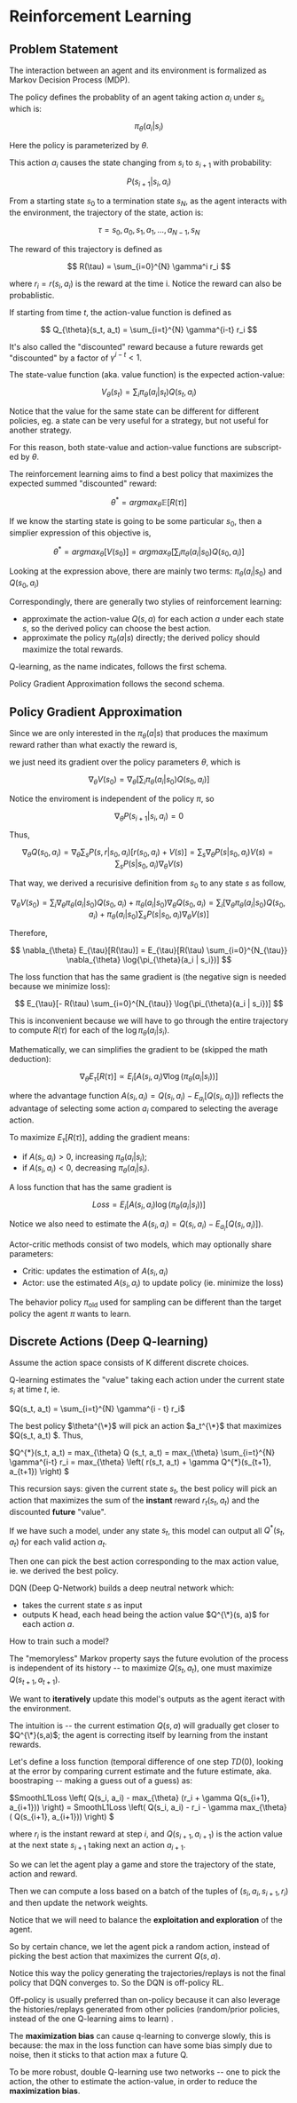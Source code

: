 # Reinforcement Learning

## Problem Statement
The interaction between an agent and its environment is formalized as Markov Decision Process (MDP).

The policy defines the probablity of an agent taking action $a_i$ under $s_i$, which is:

$$
\pi_{\theta}(a_i | s_i)
$$

Here the policy is parameterized by $\theta$.

This action $a_i$ causes the state changing from $s_i$ to $s_{i+1}$ with probability:

$$
P(s_{i+1} | s_i, a_i)
$$ 

From a starting state $s_0$ to a termination state $s_N$, as the agent interacts with the environment, the trajectory of the state, action is:

$$
\tau = s_0, a_0, s_1, a_1, \dots, a_{N-1}, s_N
$$

The reward of this trajectory is defined as

$$
R(\tau) = \sum_{i=0}^{N} \gamma^i r_i
$$

where $r_i = r(s_i, a_i)$ is the reward at the time i. Notice the reward can also be probablistic.

If starting from time $t$, the action-value function is defined as

$$
Q_{\theta}(s_t, a_t) = \sum_{i=t}^{N} \gamma^{i-t} r_i
$$

It's also called the "discounted" reward because a future rewards get "discounted" by a factor of $\gamma^{i-t} < 1$.

The state-value function (aka. value function) is the expected action-value:

$$
V_{\theta}(s_t) = \sum_i \pi_{\theta}(a_i | s_t) Q(s_t, a_i)
$$

Notice that the value for the same state can be different for different policies, eg. a state can be very useful for a strategy, but not useful for another strategy.

For this reason, both state-value and action-value functions are subscript-ed by $\theta$.

The reinforcement learning aims to find a best policy that maximizes the expected summed "discounted" reward:

$$
\theta^{*} = argmax_{\theta} \mathbb{E}[ R(\tau) ]
$$

If we know the starting state is going to be some particular $s_0$, then a simplier expression of this objective is,

$$
\theta^{*} = argmax_{\theta} \left[ V(s_0) \right] = argmax_{\theta} \left[ \sum_i \pi_{\theta}(a_i | s_0) Q(s_0, a_i) \right]
$$

Looking at the expression above, there are mainly two terms: $\pi_{\theta}(a_i | s_0)$ and $Q(s_0, a_i)$

Correspondingly, there are generally two stylies of reinforcement learning:

- approximate the action-value $Q(s, a)$ for each action $a$ under each state $s$, so the derived policy can choose the best action.
- approximate the policy $\pi_{\theta}(a | s)$ directly; the derived policy should maximize the total rewards.

Q-learning, as the name indicates, follows the first schema. 

Policy Gradient Approximation follows the second schema.

## Policy Gradient Approximation

Since we are only interested in the $\pi_{\theta}(a | s)$ that produces the maximum reward rather than what exactly the reward is,

we just need its gradient over the policy parameters $\theta$, which is

$$
\nabla_{\theta} V(s_0) = \nabla_{\theta} \left[ \sum_i \pi_{\theta}(a_i | s_0) Q(s_0, a_i) \right]
$$

Notice the enviroment is independent of the policy $\pi$, so 

$$
\nabla_{\theta} P(s_{i+1} | s_i, a_i) = 0
$$ 

Thus,

$$
\nabla_{\theta} Q(s_0, a_i) = \nabla_{\theta} \sum_s P(s, r | s_0, a_i) [ r(s_0, a_i) + V(s) ] = \sum_s \nabla_{\theta} P(s | s_0, a_i) V(s) = \sum_s P(s | s_0, a_i) \nabla_{\theta} V(s)
$$

That way, we derived a recurisive definition from $s_0$ to any state $s$ as follow,

$$
\nabla_{\theta} V(s_0) 
= \sum_i \nabla_{\theta} \pi_{\theta}(a_i | s_0) Q(s_0, a_i) + \pi_{\theta}(a_i | s_0) \nabla_{\theta} Q(s_0, a_i)
= \sum_i \left[ \nabla_{\theta} \pi_{\theta}(a_i | s_0) Q(s_0, a_i) + \pi_{\theta}(a_i | s_0) \sum_s P(s | s_0, a_i) \nabla_{\theta} V(s) \right]
$$

Therefore,

$$
\nabla_{\theta} E_{\tau}[R(\tau)] = E_{\tau}[R(\tau) \sum_{i=0}^{N_{\tau}} \nabla_{\theta} \log{\pi_{\theta}(a_i | s_i})]
$$

The loss function that has the same gradient is (the negative sign is needed because we minimize loss):

$$
E_{\tau}[- R(\tau) \sum_{i=0}^{N_{\tau}} \log{\pi_{\theta}(a_i | s_i})]
$$

This is inconvenient because we will have to go through the entire trajectory to compute $R(\tau)$ for each of the $\log{\pi_{\theta}(a_i | s_i})$.

Mathematically, we can simplifies the gradient to be (skipped the math deduction):

$$
\nabla_{\theta} E_{\tau}[R(\tau)] \propto E_{i} \left[ A(s_i, a_i) \nabla \log \left( \pi_\theta(a_i | s_i) \right) \right]
$$

where the advantage function $A(s_i, a_i) = Q(s_i, a_i) - E_{a_i}[Q(s_i, a_i)])$ reflects the advantage of selecting some action $a_i$ compared to selecting the average action.

To maximize $E_{\tau}[R(\tau)]$, adding the gradient means:
- if $A(s_i, a_i) > 0$, increasing $\pi_\theta(a_i|s_i)$;
- if $A(s_i, a_i) < 0$, decreasing $\pi_\theta(a_i|s_i)$.

A loss function that has the same gradient is 

$$
Loss = E_{i} \left[ A(s_i, a_i) \log \left( \pi_\theta(a_i | s_i) \right) \right]
$$

Notice we also need to estimate the $A(s_i, a_i) = Q(s_i, a_i) - E_{a_i}[Q(s_i, a_i)])$. 

Actor-critic methods consist of two models, which may optionally share parameters:

- Critic: updates the estimation of $A(s_i, a_i)$
- Actor: use the estimated $A(s_i, a_i)$ to update policy (ie. minimize the loss)

The behavior policy $\pi_{\text{old}}$ used for sampling can be different than the target policy the agent $\pi$ wants to learn.

## Discrete Actions (Deep Q-learning)

Assume the action space consists of K different discrete choices.

Q-learning estimates the "value" taking each action under the current state $s_i$ at time $t$, ie.

$Q(s_t, a_t) = \sum_{i=t}^{N} \gamma^{i - t} r_i$

The best policy $\theta^{\*}$ will pick an action $a_t^{\*}$ that maximizes $Q(s_t, a_t) $. Thus,

$Q^{\*}(s_t, a_t) = max_{\theta} Q (s_t, a_t) = max_{\theta} \sum_{i=t}^{N} \gamma^{i-t} r_i = max_{\theta} \left( r(s_t, a_t) + \gamma Q^{\*}(s_{t+1}, a_{t+1}) \right) $

This recursion says: given the current state $s_t$, the best policy will pick an action that maximizes the sum of the **instant** reward $r_t(s_t, a_t)$ and the discounted **future** "value".

If we have such a model, under any state $s_t$, this model can output all $Q^*(s_t, a_t)$ for each valid action $a_t$. 

Then one can pick the best action corresponding to the max action value, ie. we derived the best policy.

DQN (Deep Q-Network) builds a deep neutral network which:
- takes the current state $s$ as input
- outputs K head, each head being the action value $Q^{\*}(s, a)$ for each action $a$.

How to train such a model?

The "memoryless" Markov property says the future evolution of the process is independent of its history -- to maximize $Q(s_t, a_t)$, one must maximize $Q(s_{t+1}, a_{t+1})$.

We want to **iteratively** update this model's outputs as the agent iteract with the environment.

The intuition is -- the current estimation $Q(s,a)$ will gradually get closer to $Q^{\*}(s,a)$; the agent is correcting itself by learning from the instant rewards.

Let's define a loss function (temporal difference of one step $TD(0)$, looking at the error by comparing current estimate and the future estimate, aka. boostraping -- making a guess out of a guess) as:

$SmoothL1Loss \left( Q(s_i, a_i) - max_{\theta} (r_i + \gamma Q(s_{i+1}, a_{i+1})) \right) = SmoothL1Loss \left( Q(s_i, a_i) - r_i  - \gamma max_{\theta} ( Q(s_{i+1}, a_{i+1})) \right) $

where $r_i$ is the instant reward at step $i$, and $Q(s_{i+1}, a_{i+1})$ is the action value at the next state $s_{i+1}$ taking next an action $a_{i+1}$.

So we can let the agent play a game and store the trajectory of the state, action and reward.

Then we can compute a loss based on a batch of the tuples of $(s_i, a_i, s_{i+1}, r_{i})$ and then update the network weights.

Notice that we will need to balance the **exploitation and exploration** of the agent. 

So by certain chance, we let the agent pick a random action, instead of picking the best action that maximizes the current $Q(s, a)$.

Notice this way the policy generating the trajectories/replays is not the final policy that DQN converges to. So the DQN is off-policy RL.

Off-policy is usually preferred than on-policy because it can also leverage the histories/replays generated from other policies (random/prior policies, instead of the one Q-learning aims to learn) .

The **maximization bias** can cause q-learning to converge slowly, this is because: the max in the loss function can have some bias simply due to noise, then it sticks to that action max a future Q.

To be more robust, double Q-learning use two networks -- one to pick the action, the other to estimate the action-value, in order to reduce the **maximization bias**.
